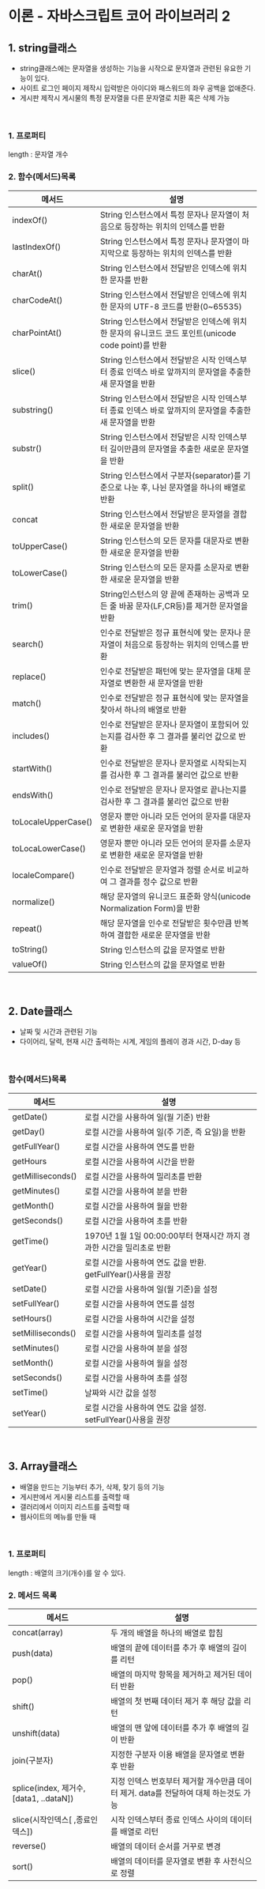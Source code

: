 # 이론 - 자바스크립트 코어 라이브러리 2

## <b>1. string클래스</b>
* string클래스에는 문자열을 생성하는 기능을 시작으로 문자열과 관련된 유요한 기능이 있다. 
* 사이트 로그인 페이지 제작시 입력받은 아이디와 패스워드의 좌우 공백을 없애준다.
* 게시판 제작시 게시물의 특정 문자열을 다른 문자열로 치환 혹은 삭제 가능

<br/>

### 1. 프로퍼티
length : 문자열 개수

### 2. 함수(메서드)목록
|메서드|설명|
|---|---|
|indexOf()|String 인스턴스에서 특정 문자나 문자열이 처음으로 등장하는 위치의 인덱스를 반환|
|lastIndexOf()|String 인스턴스에서 특정 문자나 문자열이 마지막으로 등장하는 위치의 인덱스를 반환|
|charAt()|String 인스턴스에서 전달받은 인덱스에 위치한 문자를 반환|
|charCodeAt()|String 인스턴스에서 전달받은 인덱스에 위치한 문자의 UTF-8 코드를 반환(0~65535)|
|charPointAt()|String 인스턴스에서 전달받은 인덱스에 위치한 문자의 유니코드 코드 포인트(unicode code point)를 반환|
|slice()|String 인스턴스에서 전달받은 시작 인덱스부터 종료 인덱스 바로 앞까지의 문자열을 추출한 새 문자열을 반환|
|substring()|String 인스턴스에서 전달받은 시작 인덱스부터 종료 인덱스 바로 앞까지의 문자열을 추출한 새 문자열을 반환|
|substr()|String 인스턴스에서 전달받은 시작 인덱스부터 길이만큼의 문자열을 추출한 새로운 문자열을 반환|
|split()|String 인스턴스에서 구분자(separator)를 기준으로 나눈 후, 나뉜 문자열을 하나의 배열로 반환|
|concat|String 인스턴스에서 전달받은 문자열을 결합한 새로운 문자열을 반환|
|toUpperCase()|String 인스턴스의 모든 문자를 대문자로 변환한 새로운 문자열을 반환|
|toLowerCase()|String 인스턴스의 모든 문자를 소문자로 변환한 새로운 문자열을 반환|
|trim()|String인스턴스의 양 끝에 존재하는 공백과 모든 줄 바꿈 문자(LF,CR등)를 제거한 문자열을 반환|
|search()|인수로 전달받은 정규 표현식에 맞는 문자나 문자열이 처음으로 등장하는 위치의 인덱스를 반환|
|replace()|인수로 전달받은 패턴에 맞는 문자열을 대체 문자열로 변환한 새 문자열을 반환|
|match()|인수로 전달받은 정규 표현식에 맞는 문자열을 찾아서 하나의 배열로 반환|
|includes()|인수로 전달받은 문자나 문자열이 포함되어 있는지를 검사한 후 그 결과를 불리언 값으로 반환|
|startWith()|인수로 전달받은 문자나 문자열로 시작되는지를 검사한 후 그 결과를 불리언 값으로 반환|
|endsWith()|인수로 전달받은 문자나 문자열로 끝나는지를 검사한 후 그 결과를 불리언 값으로 반환|
|toLocaleUpperCase()|영문자 뿐만 아니라 모든 언어의 문자를 대문자로 변환한 새로운 문자열을 반환|
|toLocaLowerCase()|영문자 뿐만 아니라 모든 언어의 문자를 소문자로 변환한 새로운 문자열을 반환|
|localeCompare()|인수로 전달받은 문자열과 정렬 순서로 비교하여 그 결과를 정수 값으로 반환|
|normalize()|해당 문자열의 유니코드 표준화 양식(unicode Normalization Form)을 반환|
|repeat()|해당 문자열을 인수로 전달받은 횟수만큼 반복하여 결합한 새로운 문자열을 반환|
|toString()|String 인스턴스의 값을 문자열로 반환|
|valueOf()|String 인스턴스의 값을 문자열로 반환|

<br/>

## <b>2. Date클래스</b>
* 날짜 및 시간과 관련된 기능
* 다이어리, 달력, 현재 시간 출력하는 시계, 게임의 플레이 경과 시간, D-day 등

<br/>

### 함수(메서드)목록
|메서드|설명|
|---|---|
|getDate()|로컬 시간을 사용하여 일(월 기준) 반환|
|getDay()|로컬 시간을 사용하여 일(주 기준, 즉 요일)을 반환|
|getFullYear()|로컬 시간을 사용하여 연도를 반환|
|getHours|로컬 시간을 사용하여 시간을 반환|
|getMilliseconds()|로컬 시간을 사용하여 밀리초를 반환|
|getMinutes()|로컬 시간을 사용하여 분을 반환|
|getMonth()|로컬 시간을 사용하여 월을 반환|
|getSeconds()|로컬 시간을 사용하여 초를 반환|
|getTime()|1970년 1월 1일 00:00:00부터 현재시간 까지 경과한 시간을 밀리초로 반환|
|getYear()|로컬 시간을 사용하여 연도 값을 반환. getFullYear()사용을 권장|
|setDate()|로컬 시간을 사용하여 일(월 기준)을 설정|
|setFullYear()|로컬 시간을 사용하여 연도를 설정|
|setHours()|로컬 시간을 사용하여 시간을 설정|
|setMilliseconds()|로컬 시간을 사용하여 밀리초를 설정|
|setMinutes()|로컬 시간을 사용하여 분을 설정|
|setMonth()|로컬 시간을 사용하여 월을 설정|
|setSeconds()|로컬 시간을 사용하여 초를 설정|
|setTime()|날짜와 시간 값을 설정|
|setYear()|로컬 시간을 사용하여 연도 값을 설정. setFullYear()사용을 권장|

<br/>

## <b>3. Array클래스</b>
* 배열을 만드는 기능부터 추가, 삭제, 찾기 등의 기능
* 게시판에서 게시물 리스트를 출력할 때
* 갤러리에서 이미지 리스트를 출력할 때
* 웹사이트의 메뉴를 만들 때

<br/>

### 1. 프로퍼티
length : 배열의 크기(개수)를 알 수 있다.

### 2. 메서드 목록
|메서드|설명|
|---|---|
|concat(array)|두 개의 배열을 하나의 배열로 합침|
|push(data)|배열의 끝에 데이터를 추가 후 배열의 길이를 리턴|
|pop()|배열의 마지막 항목을 제거하고 제거된 데이터 반환|
|shift()|배열의 첫 번째 데이터 제거 후 해당 값을 리턴|
|unshift(data)|배열의 맨 앞에 데이터를 추가 후 배열의 길이 반환|
|join(구분자)|지정한 구분자 이용 배열을 문자열로 변환 후 반환|
|splice(index, 제거수, [data1, ..dataN])|지정 인덱스 번호부터 제거할 개수만큼 데이터 제거. data를 전달하여 대체 하는것도 가능|
|slice(시작인덱스[ ,종료인덱스])|시작 인덱스부터 종료 인덱스 사이의 데이터를 배열로 리턴|
|reverse()|배열의 데이터 순서를 거꾸로 변경|
|sort()|배열의 데이터를 문자열로 변환 후 사전식으로 정렬|